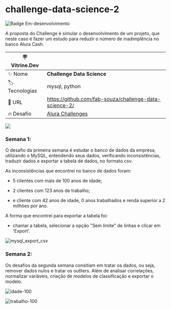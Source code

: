 # challenge-data-science-2

![Badge Em-desenvolvimento](http://img.shields.io/static/v1?label=STATUS&message=EM%20DESENVOLVIMENTO&color=BLUE&style=for-the-badge)

A proposta do Challenge é simular o desenvolvimento de um projeto, que neste caso é fazer um estudo para reduzir o número de inadimplência no banco Alura Cash.

| :placard: Vitrine.Dev |    |
| -------------  | --- |
| :sparkles: Nome        | **Challenge Data Science**
| :label: Tecnologias | mysql, python
| :rocket: URL         | https://github.com/fab-souza/challenge-data-science-2/
| :fire: Desafio     | [Alura Challenges](https://www.alura.com.br/challenges/dados?utm_source=ActiveCampaign&utm_medium=email&utm_content=%5BChallenge+Dados%5D+Alura+Ca%24h+quer+contratar+voc%C3%AA%21&utm_campaign=%5BCHALLANGE%5D%28Dados+1a+ed+%29+Divulga%C3%A7%C3%A3o+para+base+de+alunos&vgo_ee=n7iuVgozRkd2hCVGucz92PlMy%2BOWWuyaZunZiCXh6gI%3D)

<!-- Inserir imagem com a #vitrinedev ao final do link -->
![](https://user-images.githubusercontent.com/67301805/189999297-aa84545f-f8f9-471b-8b5c-a3ee5dd6c134.jpg?text=imagem#vitrinedev)


### Semana 1:

O desafio da primeira semana é estudar o banco de dados da empresa, utilizando o MySQL, entendendo seus dados, verificando inconsistências, traduzir dados e exportar a tabela de dados, no formato csv.

As inconsistências que encontrei no banco de dados foram:

- 5 clientes com mais de 100 anos de idade;

- 2 clientes com 123 anos de trabalho;

- e cliente com 42 anos de idade, 0 anos trabalhados e renda superior a 2 milhões por ano.

A forma que encontrei para exportar a tabela foi:

- chamar a tabela, selecionar a opção "Sem limite" de linhas e clicar em 'Export'.

![mysql_export_csv](https://user-images.githubusercontent.com/67301805/188746963-638ecd14-ed86-4155-9df3-8763dd08fc60.jpg)

### Semana 2:

Os desafios da segunda semana consitiam em tratar os dados, ou seja, remover dados nulos e tratar os outliers. Além de analisar correlações, normalizar variáveis, criação de modelos de classificação e exportar o modelo.

![idade-100](https://user-images.githubusercontent.com/67301805/190916612-29734bb2-b6ab-479b-bf5b-afa8d4913aea.jpg)

![trabalho-100](https://user-images.githubusercontent.com/67301805/190916664-39dcf298-6c49-49b4-bf7b-43de1de01c6f.jpg)

